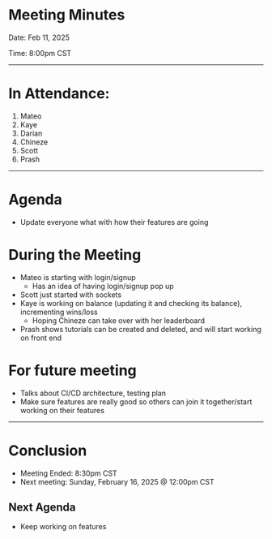 
Meeting Minutes
===============
Date: Feb 11, 2025

Time: 8:00pm CST

-------------------

# In Attendance:
1. Mateo
2. Kaye
3. Darian
4. Chineze
5. Scott
6. Prash

-------------------

# Agenda

* Update everyone what with how their features are going

# During the Meeting

* Mateo is starting with login/signup
  * Has an idea of having login/signup pop up
* Scott just started with sockets
* Kaye is working on balance (updating it and checking its balance), incrementing wins/loss
  * Hoping Chineze can take over with her leaderboard
* Prash shows tutorials can be created and deleted, and will start working on front end 

# For future meeting
* Talks about CI/CD architecture, testing plan
* Make sure features are really good so others can join it together/start working on their features

-------------------
# Conclusion
* Meeting Ended: 8:30pm CST
* Next meeting: Sunday, February 16, 2025 @ 12:00pm CST

## Next Agenda
* Keep working on features 
